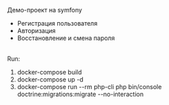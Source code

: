 Демо-проект на symfony

* Регистрация пользователя
* Авторизация
* Восстановление и смена пароля
<br/><br/>

Run:
1. docker-compose build
2. docker-compose up -d
3. docker-compose run --rm php-cli php bin/console doctrine:migrations:migrate --no-interaction